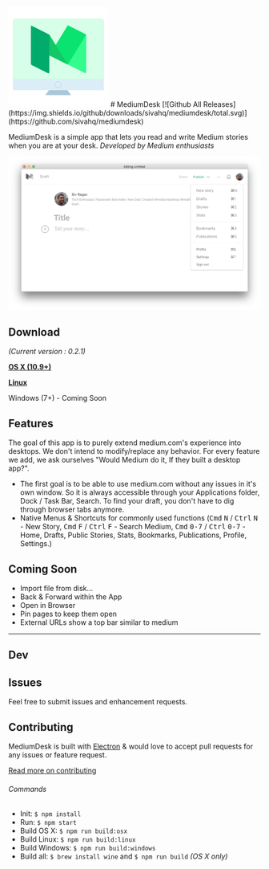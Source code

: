 <img src="static/Icon.png" width="200">
# MediumDesk [![Github All Releases](https://img.shields.io/github/downloads/sivahq/mediumdesk/total.svg)](https://github.com/sivahq/mediumdesk)

MediumDesk is a simple app that lets you read and write Medium stories when you are at your desk. *Developed by Medium enthusiasts*

[![](media/screenshot.png)](https://github.com/sivragav/mediumdesk/releases/latest)

## Download
*(Current version : 0.2.1)*

**[OS X (10.9+)](https://github.com/sivragav/mediumdesk/releases/download/v0.2.1/MediumDesk-osx-0.2.1.zip)**

**[Linux](https://github.com/sivragav/mediumdesk/releases/download/v0.2.1/MediumDesk-linux-0.2.1.zip)**

Windows (7+) - Coming Soon

## Features
The goal of this app is to purely extend medium.com's experience into desktops. We don't intend to modify/replace any behavior. For every feature we add, we ask ourselves "Would Medium do it, If they built a desktop app?".

* The first goal is to be able to use medium.com without any issues in it's own window. So it is always accessible through your Applications folder, Dock / Task Bar, Search. To find your draft,  you don't have to dig through browser tabs anymore.
* Native Menus & Shortcuts for commonly used functions (<kbd>Cmd</kbd> <kbd>N</kbd> / <kbd>Ctrl</kbd> <kbd>N</kbd> - New Story, <kbd>Cmd</kbd> <kbd>F</kbd> / <kbd>Ctrl</kbd> <kbd>F</kbd> - Search Medium, <kbd>Cmd</kbd> <kbd>0-7</kbd> / <kbd>Ctrl</kbd> <kbd>0-7</kbd> - Home, Drafts, Public Stories, Stats, Bookmarks, Publications, Profile, Settings.)

## Coming Soon
* Import file from disk...
* Back & Forward within the App
* Open in Browser
* Pin pages to keep them open
* External URLs show a top bar similar to medium

---

## Dev

## Issues

Feel free to submit issues and enhancement requests.

## Contributing

MediumDesk is built with [Electron](http://electron.atom.io) & would love to accept pull requests for any issues or feature request.

[Read more on contributing](https://github.com/sivragav/mediumdesk/blob/master/CONTRIBUTING.md)

###### Commands

- Init: `$ npm install`
- Run: `$ npm start`
- Build OS X: `$ npm run build:osx`
- Build Linux: `$ npm run build:linux`
- Build Windows: `$ npm run build:windows`
- Build all: `$ brew install wine` and `$ npm run build` *(OS X only)*
